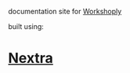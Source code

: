 documentation site for [Workshoply](https://workshop-nj.herokuapp.com/)

built using:
# [Nextra](https://nextra.vercel.app)
